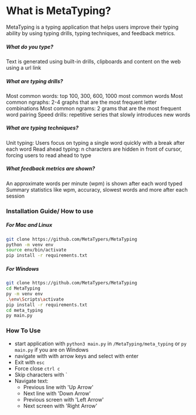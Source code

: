 # What is MetaTyping?
MetaTyping is a typing application that helps users improve their typing ability by using typing drills, typing techniques, and feedback metrics.

##### What do you type?
Text is generated using built-in drills, clipboards and content on the web using a url link

##### What are typing drills?
Most common words: top 100, 300, 600, 1000 most common words
Most common ngraphs: 2-4 graphs that are the most frequent letter combinations
Most common ngrams: 2 grams that are the most frequent word pairing
Speed drills: repetitive series that slowly introduces new words

##### What are typing techniques?
Unit typing: Users focus on typing a single word quickly with a break after each word
Read ahead typing: n characters are hidden in front of cursor, forcing users to read ahead to type

##### What feedback metrics are shown?
An approximate words per minute (wpm) is shown after each word typed
Summary statistics like wpm, accuracy, slowest words and more after each session

### Installation Guide/ How to use

##### For Mac and Linux

```bash
git clone https://github.com/MetaTypers/MetaTyping
python -m venv env
source env/bin/activate
pip install -r requirements.txt
```
##### For Windows
```bash
git clone https://github.com/MetaTypers/MetaTyping
cd MetaTyping
py -m venv env
.\env\Scripts\activate
pip install -r requirements.txt
cd meta_typing
py main.py
```
### How To Use

- start application with `python3 main.py` in `/MetaTyping/meta_typing` or `py main.py` if you are on Windows
- navigate with with arrow keys and select with enter
- Exit with `esc`
- Force close `ctrl c`
- Skip characters with `
- Navigate text:
    - Previous line with 'Up Arrow'
    - Next line with 'Down Arrow'
    - Previous screen with 'Left Arrow'
    - Next screen with 'Right Arrow'

